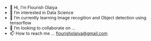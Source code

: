 - 👋 Hi, I’m Flourish Olaiya
- 👀 I’m interested in Data Science
- 🌱 I’m currently learning Image recogition and Object detection using tensorflow
- 💞️ I’m looking to collaborate on ...
- 📫 How to reach me ... flourisholaiya@gmail.com

<!---
lourish789/lourish789 is a ✨ special ✨ repository because its `README.md` (this file) appears on your GitHub profile.
You can click the Preview link to take a look at your changes.
--->
